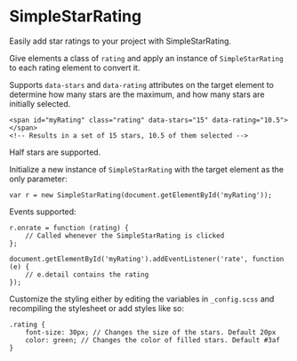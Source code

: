 # SimpleStarRating

Easily add star ratings to your project with SimpleStarRating.

Give elements a class of `rating` and apply an instance of `SimpleStarRating` to
each rating element to convert it.

Supports `data-stars` and `data-rating` attributes on the target element to
determine how many stars are the maximum, and how many stars are initially
selected.

    <span id="myRating" class="rating" data-stars="15" data-rating="10.5"></span>
    <!-- Results in a set of 15 stars, 10.5 of them selected -->

Half stars are supported.

Initialize a new instance of `SimpleStarRating` with the target element as the
only parameter:

    var r = new SimpleStarRating(document.getElementById('myRating'));

Events supported:

    r.onrate = function (rating) {
        // Called whenever the SimpleStarRating is clicked
    };

<!-- -->

    document.getElementById('myRating').addEventListener('rate', function (e) {
        // e.detail contains the rating
    });

Customize the styling either by editing the variables in `_config.scss` and
recompiling the stylesheet or add styles like so:

    .rating {
        font-size: 30px; // Changes the size of the stars. Default 20px
        color: green; // Changes the color of filled stars. Default #3af
    }
